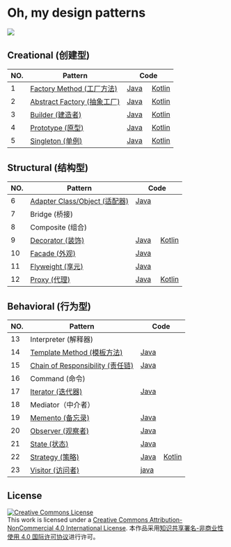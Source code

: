 # Oh, my design patterns 

[![](https://i.creativecommons.org/l/by-nc/4.0/80x15.png)](./LICENSE)

## Creational (创建型)

NO. |         Pattern         | Code
----|-------------------------|-----
 1  | [Factory Method (工厂方法)](https://github.com/InnoFang/DesignPatterns/tree/master/src/io/innofang/factory_method) | [Java](https://github.com/InnoFang/DesignPatterns/tree/master/src/io/innofang/factory_method/example/java) &nbsp;&nbsp;&nbsp; [Kotlin](https://github.com/InnoFang/DesignPatterns/tree/master/src/io/innofang/factory_method/example/kotlin)
2   | [Abstract Factory (抽象工厂)](https://github.com/InnoFang/DesignPatterns/tree/master/src/io/innofang/abstract_factory)|[Java](https://github.com/InnoFang/DesignPatterns/tree/master/src/io/innofang/abstract_factory/example/java) &nbsp;&nbsp;&nbsp; [Kotlin](https://github.com/InnoFang/DesignPatterns/tree/master/src/io/innofang/abstract_factory/example/kotlin)
3   | [Builder (建造者)](https://github.com/InnoFang/DesignPatterns/tree/master/src/io/innofang/builder)|[Java](https://github.com/InnoFang/DesignPatterns/tree/master/src/io/innofang/builder/example/java) &nbsp;&nbsp;&nbsp; [Kotlin](https://github.com/InnoFang/DesignPatterns/tree/master/src/io/innofang/builder/example/kotlin)
4   | [Prototype (原型)](https://github.com/InnoFang/DesignPatterns/tree/master/src/io/innofang/prototype)|[Java](https://github.com/InnoFang/DesignPatterns/tree/master/src/io/innofang/prototype/example/java) &nbsp;&nbsp;&nbsp; [Kotlin](https://github.com/InnoFang/DesignPatterns/tree/master/src/io/innofang/prototype/example/kotlin)
5   | [Singleton (单例)](https://github.com/InnoFang/DesignPatterns/tree/master/src/io/innofang/singleton)|[Java](https://github.com/InnoFang/DesignPatterns/tree/master/src/io/innofang/singleton/example/java) &nbsp;&nbsp;&nbsp; [Kotlin](https://github.com/InnoFang/DesignPatterns/tree/master/src/io/innofang/singleton/example/kotlin)


## Structural (结构型)

NO. |         Pattern         | Code
----|-------------------------|-----
6   | [Adapter Class/Object (适配器)](https://github.com/InnoFang/DesignPatterns/tree/master/src/io/innofang/adapter) | [Java](https://github.com/InnoFang/DesignPatterns/tree/master/src/io/innofang/adapter/example)
7   | Bridge (桥接)           | &nbsp;
8   | Composite (组合)         | &nbsp;
9   | [Decorator (装饰)](https://github.com/InnoFang/DesignPatterns/tree/master/src/io/innofang/decorator) | [Java](https://github.com/InnoFang/DesignPatterns/tree/master/src/io/innofang/decorator/example/java) &nbsp;&nbsp;&nbsp; [Kotlin](https://github.com/InnoFang/DesignPatterns/tree/master/src/io/innofang/decorator/example/kotlin)
10  | [Facade (外观)](https://github.com/InnoFang/DesignPatterns/tree/master/src/io/innofang/facade) | [Java](https://github.com/InnoFang/DesignPatterns/tree/master/src/io/innofang/facade/example)
11  | [Flyweight (享元)](https://github.com/InnoFang/DesignPatterns/tree/master/src/io/innofang/flyweight) | [Java](https://github.com/InnoFang/DesignPatterns/tree/master/src/io/innofang/flyweight/example)
12  | [Proxy (代理)](https://github.com/InnoFang/DesignPatterns/tree/master/src/io/innofang/proxy) | [Java](https://github.com/InnoFang/DesignPatterns/tree/master/src/io/innofang/proxy/example/java) &nbsp;&nbsp;&nbsp; [Kotlin](https://github.com/InnoFang/DesignPatterns/tree/master/src/io/innofang/proxy/example/kotlin)

## Behavioral (行为型)

NO. |         Pattern         | Code
----|-------------------------|-----
13  | Interpreter (解释器) |  &nbsp;
14  | [Template Method (模板方法)](https://github.com/InnoFang/DesignPatterns/tree/master/src/io/innofang/template_method) | [Java](https://github.com/InnoFang/DesignPatterns/tree/master/src/io/innofang/template_method/example)
15  | [Chain of Responsibility (责任链)](https://github.com/InnoFang/DesignPatterns/tree/master/src/io/innofang/chain_of_responsibility) | [Java](https://github.com/InnoFang/DesignPatterns/tree/master/src/io/innofang/chain_of_responsibility/example)
16  | Command (命令) | &nbsp;
17  | [Iterator (迭代器)](https://github.com/InnoFang/DesignPatterns/tree/master/src/io/innofang/iterator) | [Java](https://github.com/InnoFang/DesignPatterns/tree/master/src/io/innofang/iterator/example)
18  | Mediator（中介者） | &nbsp;
19  | [Memento (备忘录)](https://github.com/InnoFang/DesignPatterns/tree/master/src/io/innofang/memento) | [Java](https://github.com/InnoFang/DesignPatterns/tree/master/src/io/innofang/memento/example)
20  | [Observer (观察者)](https://github.com/InnoFang/DesignPatterns/tree/master/src/io/innofang/observer) | [Java](https://github.com/InnoFang/DesignPatterns/tree/master/src/io/innofang/observer/example)
21  | [State (状态)](https://github.com/InnoFang/DesignPatterns/tree/master/src/io/innofang/state) | [Java](https://github.com/InnoFang/DesignPatterns/tree/master/src/io/innofang/state/example)
22  | [Strategy (策略)](https://github.com/InnoFang/DesignPatterns/tree/master/src/io/innofang/strategy) | [Java](https://github.com/InnoFang/DesignPatterns/tree/master/src/io/innofang/strategy/example/Java) &nbsp;&nbsp;  [Kotlin](https://github.com/InnoFang/DesignPatterns/tree/master/src/io/innofang/strategy/example/kotlin)
23  | [Visitor (访问者)](https://github.com/InnoFang/DesignPatterns/tree/df27326b9ce4483f056cc4b386c582bfe2026b5e/src/io/innofang/visitor) | [java](https://github.com/InnoFang/DesignPatterns/tree/df27326b9ce4483f056cc4b386c582bfe2026b5e/src/io/innofang/visitor/example)
 

## License

<a rel="license" href="http://creativecommons.org/licenses/by-nc/4.0/"><img alt="Creative Commons License" style="border-width:0" src="https://i.creativecommons.org/l/by-nc/4.0/88x31.png" /></a><br />This work is licensed under a <a rel="license" href="http://creativecommons.org/licenses/by-nc/4.0/">Creative Commons Attribution-NonCommercial 4.0 International License</a>.
 本作品采用<a rel="license" href="http://creativecommons.org/licenses/by-nc/4.0/">知识共享署名-非商业性使用 4.0 国际许可协议</a>进行许可。